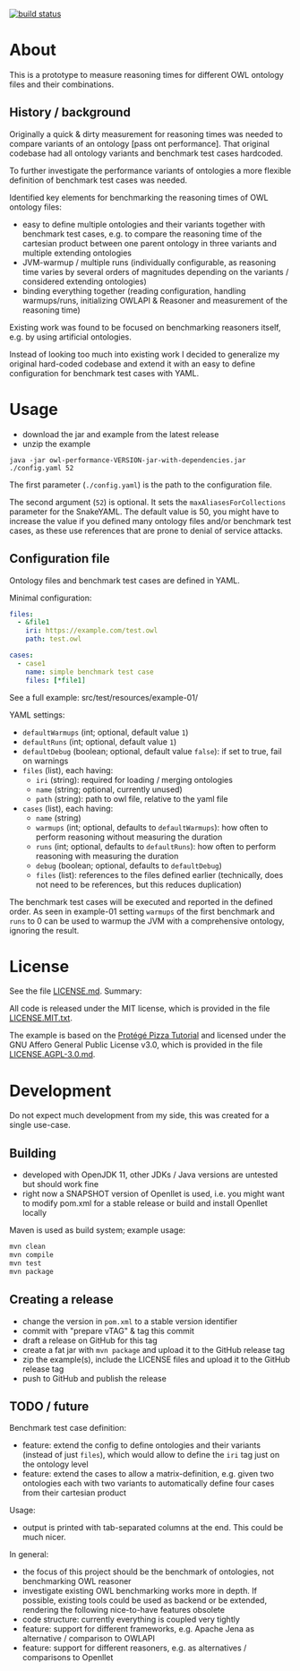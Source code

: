 [![build status](https://travis-ci.com/Locke/owl-performance.svg?branch=main)](https://travis-ci.com/Locke/owl-performance)

# About

This is a prototype to measure reasoning times for different OWL ontology files and their combinations.

## History / background

Originally a quick & dirty measurement for reasoning times was needed to compare variants of an ontology [pass ont performance].
That original codebase had all ontology variants and benchmark test cases hardcoded.

To further investigate the performance variants of ontologies a more flexible definition of benchmark test cases was needed. 

Identified key elements for benchmarking the reasoning times of OWL ontology files:
* easy to define multiple ontologies and their variants together with benchmark test cases, e.g. to compare the reasoning time of the cartesian product between one parent ontology in three variants and multiple extending ontologies
* JVM-warmup / multiple runs (individually configurable, as reasoning time varies by several orders of magnitudes depending on the variants / considered extending ontologies)
* binding everything together (reading configuration, handling warmups/runs, initializing OWLAPI & Reasoner and measurement of the reasoning time)

Existing work was found to be focused on benchmarking reasoners itself, e.g. by using artificial ontologies.

Instead of looking too much into existing work I decided to generalize my original hard-coded codebase
and extend it with an easy to define configuration for benchmark test cases with YAML.


# Usage

* download the jar and example from the latest release
* unzip the example

```shell
java -jar owl-performance-VERSION-jar-with-dependencies.jar ./config.yaml 52
```

The first parameter (`./config.yaml`) is the path to the configuration file.

The second argument (`52`) is optional.
It sets the `maxAliasesForCollections` parameter for the SnakeYAML.
The default value is 50, you might have to increase the value if you defined many ontology files and/or benchmark test cases, as these use references that are prone to denial of service attacks.

## Configuration file

Ontology files and benchmark test cases are defined in YAML.

Minimal configuration:

```yaml
files:
  - &file1
    iri: https://example.com/test.owl
    path: test.owl

cases:
  - case1
    name: simple benchmark test case
    files: [*file1]
```

See a full example: src/test/resources/example-01/

YAML settings:
* `defaultWarmups` (int; optional, default value `1`)
* `defaultRuns` (int; optional, default value `1`)
* `defaultDebug` (boolean; optional, default value `false`): if set to true, fail on warnings
* `files` (list), each having:
  * `iri` (string): required for loading / merging ontologies
  * `name` (string; optional, currently unused)
  * `path` (string): path to owl file, relative to the yaml file
* `cases` (list), each having:
  * `name` (string)
  * `warmups` (int; optional, defaults to `defaultWarmups`): how often to perform reasoning without measuring the duration
  * `runs` (int; optional, defaults to `defaultRuns`): how often to perform reasoning with measuring the duration
  * `debug` (boolean; optional, defaults to `defaultDebug`)
  * `files` (list): references to the files defined earlier (technically, does not need to be references, but this reduces duplication)

The benchmark test cases will be executed and reported in the defined order.
As seen in example-01 setting `warmups` of the first benchmark and `runs` to 0 can be used to warmup the JVM with a comprehensive ontology, ignoring the result.

# License

See the file [LICENSE.md](LICENSE.md). Summary:

All code is released under the MIT license, which is provided in the file [LICENSE.MIT.txt](LICENSE.MIT.txt).

The example is based on the [Protégé Pizza Tutorial](https://www.michaeldebellis.com/post/new-protege-pizza-tutorial) and licensed under the GNU Affero General Public License v3.0, which is provided in the file [LICENSE.AGPL-3.0.md](LICENSE.AGPL-3.0.md).

# Development

Do not expect much development from my side, this was created for a single use-case.

## Building

* developed with OpenJDK 11, other JDKs / Java versions are untested but should work fine
* right now a SNAPSHOT version of Openllet is used, i.e. you might want to modify pom.xml for a stable release or build and install Openllet locally

Maven is used as build system; example usage:

```bash
mvn clean
mvn compile
mvn test
mvn package
```

## Creating a release

* change the version in `pom.xml` to a stable version identifier
* commit with "prepare vTAG" & tag this commit
* draft a release on GitHub for this tag
* create a fat jar with `mvn package` and upload it to the GitHub release tag
* zip the example(s), include the LICENSE files and upload it to the GitHub release tag
* push to GitHub and publish the release

## TODO / future 

Benchmark test case definition:
* feature: extend the config to define ontologies and their variants (instead of just `files`), which would allow to define the `iri` tag just on the ontology level
* feature: extend the cases to allow a matrix-definition, e.g. given two ontologies each with two variants to automatically define four cases from their cartesian product

Usage:
* output is printed with tab-separated columns at the end. This could be much nicer.

In general:
* the focus of this project should be the benchmark of ontologies, not benchmarking OWL reasoner
* investigate existing OWL benchmarking works more in depth. If possible, existing tools could be used as backend or be extended, rendering the following nice-to-have features obsolete
* code structure: currently everything is coupled very tightly 
* feature: support for different frameworks, e.g. Apache Jena as alternative / comparison to OWLAPI
* feature: support for different reasoners, e.g. as alternatives / comparisons to Openllet
